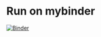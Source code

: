 # Run on mybinder
[![Binder](https://mybinder.org/badge_logo.svg)](https://mybinder.org/v2/gh/patrickhaddadteaching/maskedattacksca/main?urlpath=voila%2Frender%2Fmaskedattacksca_binder.ipynb)
